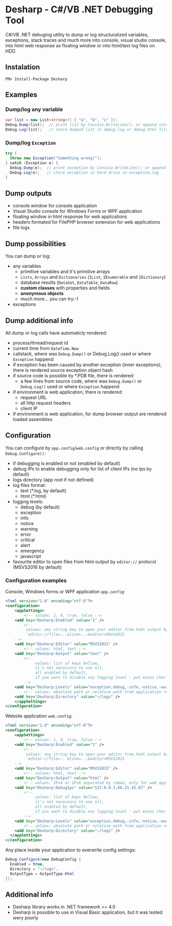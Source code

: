 # Desharp - C#/VB .NET Debugging Tool

C#/VB .NET debuging utility to dump or log structuralized variables, exceptions, stack traces and much more into console, visual studio console, into html web response as floating window or into html/text log files on HDD.

## Instalation
```nuget
PM> Install-Package Desharp
```

## Examples

### Dump/log any variable
```cs
var list = new List<string>() { "a", "b", "c" });
Debug.Dump(list);  // print list by Console.WriteLine(); or append into html response as floating window
Debug.Log(list);   // store dumped list in debug.log or debug.html file on HDD
```

### Dump/log `Exception`
```cs
try {
  throw new Exception("Something wrong!");
} catch (Exception e) {
  Debug.Dump(e);  // print exception by Console.WriteLine(); or append into html response as floating window
  Debug.Log(e);   // store exception in hard drive in exception.log
}
```

## Dump outputs

- console window for console application
- Visual Studio console for Windows Forms or WPF application
- floating window in html response for web applications
- headers formated for FilePHP browser extension for web applications
- file logs


## Dump possibilities

You can dump or log:
- any variables
  - primitive variables and it's primitive arrays
  - `Lists`, `Arrays` and `Dictionaries` (`IList`, `IEnumerable` and `IDictionary`)
  - database results (`DataSet`, `DataTable`, `DataRow`)
  - **custom classes** with properties and fields
  - **anonymous objects**
  - much more... you can try:-)
- exceptions


## Dump additional info

All dump or log calls have automaticly rendered:
- process/thread/request id
- current time from `DateTime.Now`
- callstack, where was `Debug.Dump()` or Debug.Log() used or where `Exception` happend
- if exception has been caused by another exception (inner exceptions), there is rendered source exception object hash
- if source code is possible by *.PDB file, there is rendered:
  - a few lines from source code, where was `Debug.Dump()` or `Debug.Log()` used or where `Exception` happend
- if environment is web application, there is rendered:
  - request URL
  - all http request headers
  - client IP
- if environment is web application, for dump browser output are rendered loaded assemblies


## Configuration

You can configure by `app.config`/`web.config` or directly by calling `Debug.Configure()`:
- if debugging is enabled or not (enabled by default)
- debug IPs to enable debugging only for list of client IPs (no ips by default)
- logs directory (app root if not defined)
- log files format:
  - text (*.log, by default)
  - html (*.html)
- logging levels:
  - debug (by default)
  - exception
  - info
  - notice
  - warning
  - error
  - critical
  - alert
  - emergency
  - javascript
- favourite editor to open files from html output by `editor://` protocol (MSVS2016 by default)

### Configuration examples

Console, Windows forms or WPF application `app.config`:
```xml
<?xml version="1.0" encoding="utf-8"?>
<configuration>
    <appSettings>
        <!-- values: 1, 0, true, false -->
	<add key="Desharp:Enabled" value="1" />
        <!--
	     values: any string key to open your editor from html output by: 
	     `editor://file=...&line=...&editor=MSVS2015
	-->
	<add key="Desharp:Editor" value="MSVS2015" />
        <!-- values: html, text -->
	<add key="Desharp:Output" value="text" />
        <!-- 
             values: list of keys bellow, 
             it's not necessary to use all, 
             all enabled by default, 
             if you want to disable any logging level - put minus char before level key
        -->
	<add key="Desharp:Levels" value="exception,debug,-info,-notice,-warning,error,critical,alert,emergency,javascript" />
        <!-- values: absolute path or relative path from application root starting with '~/' -->
	<add key="Desharp:Directory" value="~/logs" />
    </appSettings>
</configuration>
```

Website application `web.config`:
```xml
<?xml version="1.0" encoding="utf-8"?>
<configuration>
    <appSettings>
        <!-- values: 1, 0, true, false -->
	<add key="Desharp:Enabled" value="1" />
        <!--
	     values: any string key to open your editor from html output by: 
	     `editor://file=...&line=...&editor=MSVS2015
	-->
	<add key="Desharp:Editor" value="MSVS2015" />
        <!-- values: html, text -->
	<add key="Desharp:Output" value="html" />
        <!-- values: IPv4 or IPv6 separated by comma, only for web applications -->
	<add key="Desharp:DebugIps" value="127.0.0.1,88.31.45.67" />
        <!-- 
             values: list of keys bellow, 
             it's not necessary to use all, 
             all enabled by default, 
             if you want to disable any logging level - put minus char before level key
        -->
	<add key="Desharp:Levels" value="exception,debug,-info,-notice,-warning,error,critical,alert,emergency,javascript" />
        <!-- values: absolute path or relative path from application root starting with '~/' -->
	<add key="Desharp:Directory" value="~/logs" />
  </appSettings>
</configuration>
```

Any place inside your application to overwrite config settings:
```cs
Debug.Configure(new DebugConfig {
  Enabled = true,
  Directory = "~/logs",
  OutputType = OutputType.Html
});
```

## Additional info
- Desharp library works in .NET framework >= 4.0
- Desharp is possible to use in Visual Basic application, but it was tested wery poorly
